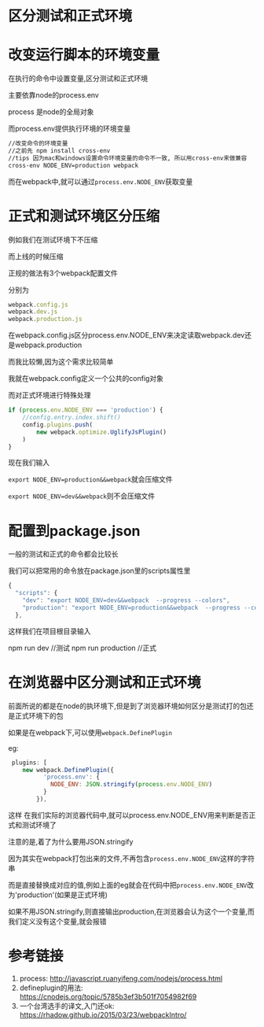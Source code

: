 # 区分测试和正式环境 

# 改变运行脚本的环境变量

在执行的命令中设置变量,区分测试和正式环境

主要依靠node的process.env

process 是node的全局对象

而process.env提供执行环境的环境变量

```bash
//改变命令的环境变量
//之前先 npm install cross-env
//tips 因为mac和windows设置命令环境变量的命令不一致, 所以用cross-env来做兼容
cross-env NODE_ENV=production webpack
```

而在webpack中,就可以通过`process.env.NODE_ENV`获取变量

# 正式和测试环境区分压缩

例如我们在测试环境下不压缩

而上线的时候压缩

正规的做法有3个webpack配置文件

分别为

```javascript
webpack.config.js
webpack.dev.js
webpack.production.js
```
在webpack.config.js区分process.env.NODE_ENV来决定读取webpack.dev还是webpack.production

而我比较懒,因为这个需求比较简单

我就在webpack.config定义一个公共的config对象

而对正式环境进行特殊处理

```javascript
if (process.env.NODE_ENV === 'production') {
    //config.entry.index.shift()
    config.plugins.push(
        new webpack.optimize.UglifyJsPlugin()
    )
}

```

现在我们输入

`export NODE_ENV=production&&webpack`就会压缩文件

`export NODE_ENV=dev&&webpack`则不会压缩文件

# 配置到package.json

一般的测试和正式的命令都会比较长

我们可以把常用的命令放在package.json里的scripts属性里

```javascript
{
  "scripts": {
    "dev": "export NODE_ENV=dev&&webpack  --progress --colors",
    "production": "export NODE_ENV=production&&webpack  --progress --colors",
  },
```

这样我们在项目根目录输入

npm run dev //测试
npm run production //正式

# 在浏览器中区分测试和正式环境

前面所说的都是在node的执环境下,但是到了浏览器环境如何区分是测试打的包还是正式环境下的包

如果是在webpack下,可以使用`webpack.DefinePlugin`

eg:

```javascript
 plugins: [
    new webpack.DefinePlugin({
          'process.env': {
            NODE_ENV: JSON.stringify(process.env.NODE_ENV)
          }
        }),

```

这样 在我们实际的浏览器代码中,就可以process.env.NODE_ENV用来判断是否正式和测试环境了

注意的是,着了为什么要用JSON.stringify

因为其实在webpack打包出来的文件,不再包含`process.env.NODE_ENV`这样的字符串

而是直接替换成对应的值,例如上面的eg就会在代码中把`process.env.NODE_ENV`改为'production'(如果是正式环境)

如果不用JSON.stringify,则直接输出production,在浏览器会认为这个一个变量,而我们定义没有这个变量,就会报错



# 参考链接

1. process: http://javascript.ruanyifeng.com/nodejs/process.html
2. defineplugin的用法: https://cnodejs.org/topic/5785b3ef3b501f7054982f69
3. 一个台湾选手的译文,入门还ok: https://rhadow.github.io/2015/03/23/webpackIntro/